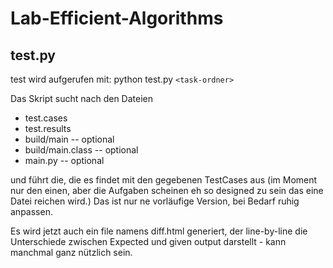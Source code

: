 # Lab-Efficient-Algorithms
## test.py
test wird aufgerufen mit:
python test.py `<task-ordner>`

Das Skript sucht nach den Dateien
  * test.cases
  * test.results
  * build/main          -- optional
  * build/main.class    -- optional
  * main.py             -- optional

und führt die, die es findet mit den gegebenen TestCases aus (im Moment nur den einen, aber die Aufgaben scheinen eh so designed zu sein das eine Datei reichen wird.)
Das ist nur ne vorläufige Version, bei Bedarf ruhig anpassen.

Es wird jetzt auch ein file namens diff.html generiert, der line-by-line die Unterschiede zwischen Expected und given output darstellt - kann manchmal ganz nützlich sein.
